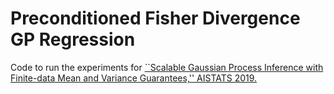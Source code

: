 Preconditioned Fisher Divergence GP Regression
===

Code to run the experiments for [``Scalable Gaussian Process Inference with Finite-data Mean and Variance Guarantees,'' AISTATS 2019.](https://arxiv.org/abs/1806.10234)


